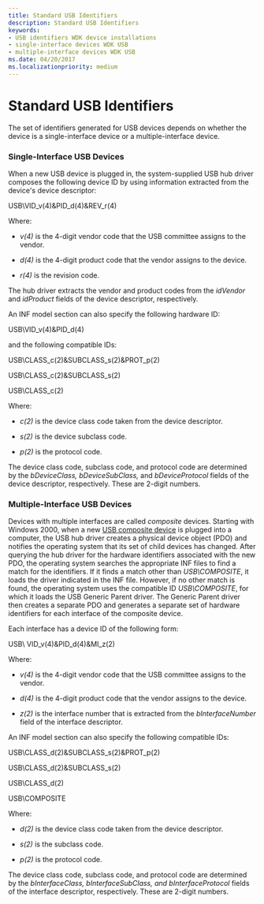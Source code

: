 ```yaml
---
title: Standard USB Identifiers
description: Standard USB Identifiers
keywords:
- USB identifiers WDK device installations
- single-interface devices WDK USB
- multiple-interface devices WDK USB
ms.date: 04/20/2017
ms.localizationpriority: medium
---
```


# Standard USB Identifiers





<a href="" id="the-set-of-identifiers-generated-for-usb-devices-depends-on-whether-the-device-is-a-single-interface-device-or-a-multiple-interface-device-"></a>The set of identifiers generated for USB devices depends on whether the device is a single-interface device or a multiple-interface device.  

### Single-Interface USB Devices

When a new USB device is plugged in, the system-supplied USB hub driver composes the following device ID by using information extracted from the device's device descriptor:

USB\\VID_v(4)&PID_d(4)&REV_r(4)

Where:

-   *v(4)* is the 4-digit vendor code that the USB committee assigns to the vendor.

-   *d(4)* is the 4-digit product code that the vendor assigns to the device.

-   *r(4)* is the revision code.

The hub driver extracts the vendor and product codes from the *idVendor* and *idProduct* fields of the device descriptor, respectively.

An INF model section can also specify the following hardware ID:

USB\\VID_v(4)&PID_d(4)

and the following compatible IDs:

USB\\CLASS_c(2)&SUBCLASS_s(2)&PROT_p(2)

USB\\CLASS_c(2)&SUBCLASS_s(2)

USB\\CLASS_c(2)

Where:

-   *c(2)* is the device class code taken from the device descriptor.

-   *s(2)* is the device subclass code.

-   *p(2)* is the protocol code.

The device class code, subclass code, and protocol code are determined by the *bDeviceClass, bDeviceSubClass,* and *bDeviceProtocol* fields of the device descriptor, respectively. These are 2-digit numbers.

### Multiple-Interface USB Devices

Devices with multiple interfaces are called *composite* devices. Starting with Windows 2000, when a new [USB composite device](/windows-hardware/drivers/usbcon/register-a-composite-driver) is plugged into a computer, the USB hub driver creates a physical device object (PDO) and notifies the operating system that its set of child devices has changed. After querying the hub driver for the hardware identifiers associated with the new PDO, the operating system searches the appropriate INF files to find a match for the identifiers. If it finds a match other than *USB\\COMPOSITE*, it loads the driver indicated in the INF file. However, if no other match is found, the operating system uses the compatible ID *USB\\COMPOSITE*, for which it loads the USB Generic Parent driver. The Generic Parent driver then creates a separate PDO and generates a separate set of hardware identifiers for each interface of the composite device.

Each interface has a device ID of the following form:

USB\\ VID_v(4)&PID_d(4)&MI_z(2)

Where:

-   *v(4)* is the 4-digit vendor code that the USB committee assigns to the vendor.

-   *d(4)* is the 4-digit product code that the vendor assigns to the device.

-   *z(2)* is the interface number that is extracted from the *bInterfaceNumber* field of the interface descriptor.

An INF model section can also specify the following compatible IDs:

USB\\CLASS_d(2)&SUBCLASS_s(2)&PROT_p(2)

USB\\CLASS_d(2)&SUBCLASS_s(2)

USB\\CLASS_d(2)

USB\\COMPOSITE

Where:

-   *d(2)* is the device class code taken from the device descriptor.

-   *s(2)* is the subclass code.

-   *p(2)* is the protocol code.

The device class code, subclass code, and protocol code are determined by the *bInterfaceClass, bInterfaceSubClass, and bInterfaceProtocol* fields of the interface descriptor, respectively. These are 2-digit numbers.

 

